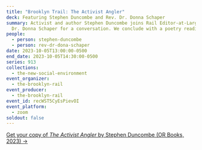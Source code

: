 ```yaml
---
title: "Brooklyn Trail: The Activist Angler"
deck: Featuring Stephen Duncombe and Rev. Dr. Donna Schaper
summary: Activist and author Stephen Duncombe joins Rail Editor-at-Large Rev.
  Dr. Donna Schaper for a conversation. We conclude with a poetry reading.
people:
  - person: stephen-duncombe
  - person: rev-dr-dona-schaper
date: 2023-10-05T13:00:00-0500
end_date: 2023-10-05T14:30:00-0500
series: 913
collections:
  - the-new-social-environment
event_organizer:
  - the-brooklyn-rail
event_producer:
  - the-brooklyn-rail
event_id: recWST5CyEsPievOI
event_platform:
  - zoom
soldout: false
---
```

[G﻿et your copy of *The Activist Angler* by Stephen Duncombe (OR Books, 2023) →](https://www.orbooks.com/catalog/the-activist-angler/)